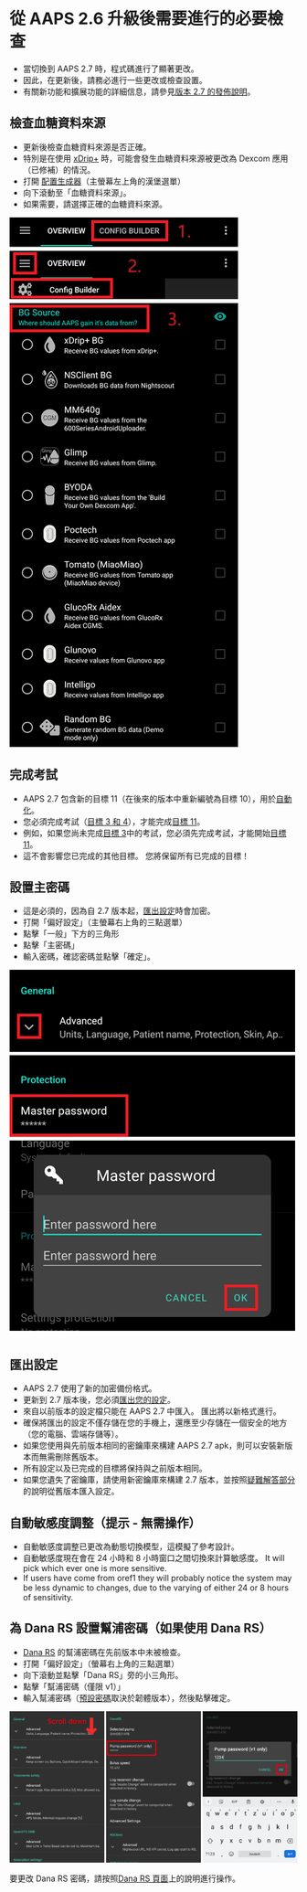 # 從 AAPS 2.6 升級後需要進行的必要檢查

- 當切換到 AAPS 2.7 時，程式碼進行了顯著更改。
- 因此，在更新後，請務必進行一些更改或檢查設置。
- 有關新功能和擴展功能的詳細信息，請參見[版本 2.7 的發佈說明](Releasenotes-version-2-7-0)。

## 檢查血糖資料來源

- 更新後檢查血糖資料來源是否正確。
- 特別是在使用 [xDrip+](../Configuration/xdrip.md) 時，可能會發生血糖資料來源被更改為 Dexcom 應用（已修補）的情況。
- 打開 [配置生成器](Config-Builder-bg-source)（主螢幕左上角的漢堡選單）
- 向下滾動至「血糖資料來源」。
- 如果需要，請選擇正確的血糖資料來源。

![血糖資料來源](../images/ConfBuild_BG.png)

## 完成考試

- AAPS 2.7 包含新的目標 11（在後來的版本中重新編號為目標 10），用於[自動化](../Usage/Automation.md)。
- 您必須完成考試（[目標 3 和 4](Objectives-objective-3-prove-your-knowledge)），才能完成[目標 11](Objectives-objective-10-automation)。
- 例如，如果您尚未完成[目標 3](../Usage/Objectives-objective-3-prove-your-knowledge)中的考試，您必須先完成考試，才能開始[目標 11](Objectives-objective-10-automation)。
- 這不會影響您已完成的其他目標。 您將保留所有已完成的目標！

## 設置主密碼

- 這是必須的，因為自 2.7 版本起，[匯出設定](../Usage/ExportImportSettings.md)時會加密。
- 打開「偏好設定」（主螢幕右上角的三點選單）
- 點擊「一般」下方的三角形
- 點擊「主密碼」
- 輸入密碼，確認密碼並點擊「確定」。

![設置主密碼](../images/MasterPW.png)

## 匯出設定

- AAPS 2.7 使用了新的加密備份格式。
- 更新到 2.7 版本後，您必須[匯出您的設定](../Usage/ExportImportSettings.md)。
- 來自以前版本的設定檔只能在 AAPS 2.7 中匯入。 匯出將以新格式進行。
- 確保將匯出的設定不僅存儲在您的手機上，還應至少存儲在一個安全的地方（您的電腦、雲端存儲等）。
- 如果您使用與先前版本相同的密鑰庫來構建 AAPS 2.7 apk，則可以安裝新版本而無需刪除舊版本。
- 所有設定以及已完成的目標將保持與之前版本相同。
- 如果您遺失了密鑰庫，請使用新密鑰庫來構建 2.7 版本，並按照[疑難解答部分](troubleshooting_androidstudio-lost-keystore)的說明從舊版本匯入設定。

## 自動敏感度調整（提示 - 無需操作）

- 自動敏感度調整已更改為動態切換模型，這模擬了參考設計。
- 自動敏感度現在會在 24 小時和 8 小時窗口之間切換來計算敏感度。 It will pick which ever one is more sensitive.
- If users have come from oref1 they will probably notice the system may be less dynamic to changes, due to the varying of either 24 or 8 hours of sensitivity.

## 為 Dana RS 設置幫浦密碼（如果使用 Dana RS）

- [Dana RS](../Configuration/DanaRS-Insulin-Pump.md) 的幫浦密碼在先前版本中未被檢查。
- 打開「偏好設定」（螢幕右上角的三點選單）
- 向下滾動並點擊「Dana RS」旁的小三角形。
- 點擊「幫浦密碼（僅限 v1）」
- 輸入幫浦密碼（[預設密碼](DanaRS-Insulin-Pump-default-password)取決於韌體版本），然後點擊確定。

![設置 Dana RS 密碼](../images/DanaRSPW.png)

要更改 Dana RS 密碼，請按照[Dana RS 頁面](DanaRS-Insulin-Pump-change-password-on-pump)上的說明進行操作。
